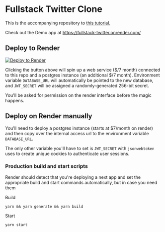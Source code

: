 # Fullstack Twitter Clone

This is the accompanying repository to [this tutorial.](https://kunal.sh/posts/building-a-fullstack-twitter-clone)

Check out the Demo app at https://fullstack-twitter.onrender.com/ 

## Deploy to Render

[![Deploy to Render](https://render.com/images/deploy-to-render-button.svg)](https://render.com/deploy?repo=https://github.com/kunalgorithm/fullstack-twitter)

Clicking the button above will spin up a web service ($/7 month) connected to this repo and a postgres instance (an additional $/7 month). Environment variable `DATABASE_URL` will automatically be pointed to the new database, and `JWT_SECRET` will be assigned a randomly-generated 256-bit secret. 

You'll be asked for permission on the render interface before the magic happens. 


## Deploy on Render manually 

You'll need to deploy a postgres instance (starts at $7/month on render) and then copy over the internal access url to the environment variable `DATABASE_URL`. 

The only other variable you'll have to set is `JWT_SECRET` with `jsonwebtoken` uses to create unique cookies to authenticate user sessions. 

### Production build and start scripts 

Render should detect that you're deploying a next app and set the appropriate build and start commands automatically, but in case you need them

Build 
```
yarn && yarn generate && yarn build
```

Start
```
yarn start
```
